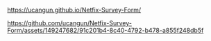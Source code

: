 https://ucangun.github.io/Netfix-Survey-Form/




https://github.com/ucangun/Netfix-Survey-Form/assets/149247682/91c201b4-8c40-4792-b478-a855f248db5f

